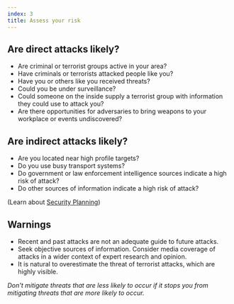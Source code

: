 ```yaml
---
index: 3
title: Assess your risk
---
```

## Are direct attacks likely?

* Are criminal or terrorist groups active in your area? 
* Have criminals or terrorists attacked people like you?
* Have you or others like you received threats? 
* Could you be under surveillance?
* Could someone on the inside supply a terrorist group with information they could use to attack you?  
* Are there opportunities for adversaries to bring weapons to your workplace or events undiscovered?  

## Are indirect attacks likely? 

* Are you located near high profile targets? 
* Do you use busy transport systems? 
* Do government or law enforcement intelligence sources indicate a high risk of attack? 
* Do other sources of information indicate a high risk of attack? 

(Learn about [Security Planning](umbrella://assess-your-risk/security-planning))

## Warnings

* Recent and past attacks are not an adequate guide to future attacks. 
* Seek objective sources of information. Consider media coverage of attacks in a wider context of expert research and opinion.  
* It is natural to overestimate the threat of terrorist attacks, which are highly visible.

*Don't mitigate threats that are less likely to occur if it stops you from mitigating threats that are more likely to occur.*
